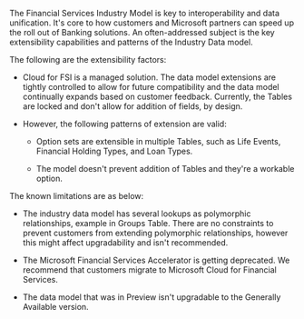 The Financial Services Industry Model is key to interoperability and data unification. It's core to how customers and Microsoft partners can speed up the roll out of Banking solutions. An often-addressed subject is the key extensibility capabilities and patterns of the Industry Data model.

The following are the extensibility factors:

- Cloud for FSI is a managed solution. The data model extensions are tightly controlled to allow for future compatibility and the data model continually expands based on customer feedback. Currently, the Tables are locked and don't allow for addition of fields, by design.

- However, the following patterns of extension are valid:

  - Option sets are extensible in multiple Tables, such as Life Events, Financial Holding Types, and Loan Types.

  - The model doesn't prevent addition of Tables and they're a workable option.

The known limitations are as below:

- The industry data model has several lookups as polymorphic relationships, example in Groups Table. There are no constraints to prevent customers from extending polymorphic relationships, however this might affect upgradability and isn't recommended.

- The Microsoft Financial Services Accelerator is getting deprecated. We recommend that customers migrate to Microsoft Cloud for Financial Services.

- The data model that was in Preview isn't upgradable to the Generally Available version.
